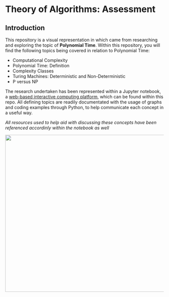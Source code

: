 # Theory of Algorithms: Assessment

## Introduction
This repository is a visual representation in which came from researching and exploring the topic of <b>Polynomial Time</b>. Within this repository, you will find the following topics being covered in relation to Polynomial Time:

- Computational Complexity
- Polynomial Time: Definition
- Complexity Classes
- Turing Machines: Deterministic and Non-Deterministic
- P versus NP

The research undertaken has been represented within a Jupyter notebook,  a <a href="https://jupyter.org/"> web-based interactive computing platform</a>, which can be found within this repo. All defining topics are readily documentated with the usage of graphs and coding examples through Python, to help communicate each concept in a useful way.

<i>All resources used to help aid with discussing these concepts have been referenced accordinly within the notebook as well</i>

<p align="center">
  <img width="700" height="500" src="https://plato.stanford.edu/entries/computational-complexity/fig2.png">
</p>
